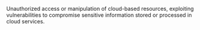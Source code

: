 Unauthorized access or manipulation of cloud-based resources, exploiting vulnerabilities to compromise sensitive information stored or processed in cloud services.